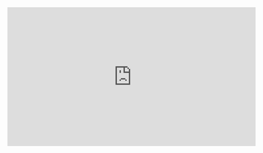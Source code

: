 <iframe width="560" height="315" src="https://www.youtube.com/embed/enjhlnqaXOE" frameborder="0" allow="accelerometer; autoplay; clipboard-write; encrypted-media; gyroscope; picture-in-picture" allowfullscreen></iframe>
